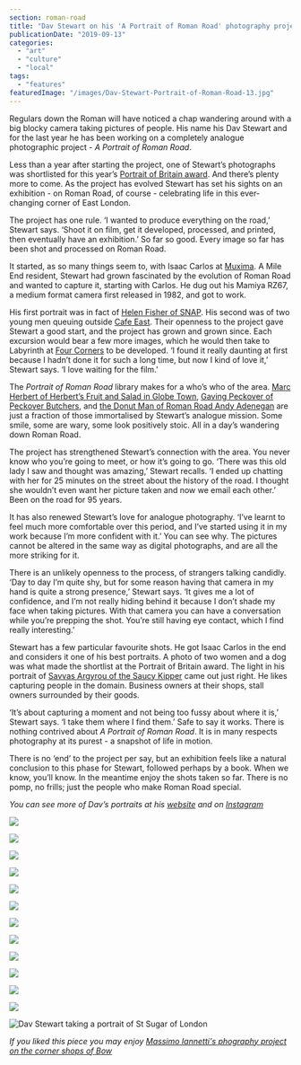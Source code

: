 ```yaml
---
section: roman-road
title: "Dav Stewart on his 'A Portrait of Roman Road' photography project"
publicationDate: "2019-09-13"
categories: 
  - "art"
  - "culture"
  - "local"
tags: 
  - "features"
featuredImage: "/images/Dav-Stewart-Portrait-of-Roman-Road-13.jpg"
---
```


Regulars down the Roman will have noticed a chap wandering around with a big blocky camera taking pictures of people. His name his Dav Stewart and for the last year he has been working on a completely analogue photographic project - _A Portrait of Roman Road_. 

Less than a year after starting the project, one of Stewart’s photographs was shortlisted for this year’s [Portrait of Britain award](https://gallery.portraitofbritain.uk/2019-shortlist/). And there’s plenty more to come. As the project has evolved Stewart has set his sights on an exhibition - on Roman Road, of course - celebrating life in this ever-changing corner of East London.

The project has one rule. ‘I wanted to produce everything on the road,’ Stewart says. ‘Shoot it on film, get it developed, processed, and printed, then eventually have an exhibition.’ So far so good. Every image so far has been shot and processed on Roman Road. 

It started, as so many things seem to, with Isaac Carlos at [Muxima](https://romanroadlondon.com/muxima-arts-cafe-music-venue/). A Mile End resident, Stewart had grown fascinated by the evolution of Roman Road and wanted to capture it, starting with Carlos. He dug out his Mamiya RZ67, a medium format camera first released in 1982, and got to work. 

His first portrait was in fact of [Helen Fisher of SNAP](https://romanroadlondon.com/helen-fisher-snap-store-interview/). His second was of two young men queuing outside [Cafe East](https://romanroadlondon.com/cafe-east-roman-road-mustafa-has-interview/). Their openness to the project gave Stewart a good start, and the project has grown and grown since. Each excursion would bear a few more images, which he would then take to Labyrinth at [Four Corners](https://romanroadlondon.com/?s=four+corners) to be developed. ‘I found it really daunting at first because I hadn’t done it for such a long time, but now I kind of love it,’ Stewart says. ‘I love waiting for the film.’  

The _Portrait of Roman Road_ library makes for a who’s who of the area. [Marc Herbert of Herbert’s Fruit and Salad in Globe Town](https://romanroadlondon.com/herberts-fruit-and-salad-globe-town/), [Gaving Peckover of Peckover Butchers](https://romanroadlondon.com/peckover-butchers-roman-road-interview/), and [the Donut Man of Roman Road Andy Adenegan](https://romanroadlondon.com/candi-donut-co-roman-road-market/) are just a fraction of those immortalised by Stewart’s analogue mission. Some smile, some are wary, some look positively stoic. All in a day’s wandering down Roman Road. 

The project has strengthened Stewart’s connection with the area. You never know who you’re going to meet, or how it’s going to go. ‘There was this old lady I saw and thought was amazing,’ Stewart recalls. ‘I ended up chatting with her for 25 minutes on the street about the history of the road. I thought she wouldn’t even want her picture taken and now we email each other.’ Been on the road for 95 years. 

It has also renewed Stewart’s love for analogue photography. ‘I’ve learnt to feel much more comfortable over this period, and I’ve started using it in my work because I’m more confident with it.’ You can see why. The pictures cannot be altered in the same way as digital photographs, and are all the more striking for it.

There is an unlikely openness to the process, of strangers talking candidly. ‘Day to day I’m quite shy, but for some reason having that camera in my hand is quite a strong presence,’ Stewart says. ‘It gives me a lot of confidence, and I’m not really hiding behind it because I don’t shade my face when taking pictures. With that camera you can have a conversation while you’re prepping the shot. You’re still having eye contact, which I find really interesting.’

Stewart has a few particular favourite shots. He got Isaac Carlos in the end and considers it one of his best portraits. A photo of two women and a dog was what made the shortlist at the Portrait of Britain award. The light in his portrait of [Savvas Argyrou of the Saucy Kipper](https://romanroadlondon.com/savvas-argyrou-saucy-kipper-fish-bar/) came out just right. He likes capturing people in the domain. Business owners at their shops, stall owners surrounded by their goods.

‘It’s about capturing a moment and not being too fussy about where it is,’ Stewart says. ‘I take them where I find them.’ Safe to say it works. There is nothing contrived about _A Portrait of Roman Road_. It is in many respects photography at its purest - a snapshot of life in motion. 

There is no ‘end’ to the project per say, but an exhibition feels like a natural conclusion to this phase for Stewart, followed perhaps by a book. When we know, you’ll know. In the meantime enjoy the shots taken so far. There is no pomp, no frills; just the people who make Roman Road special. 

_You can see more of Dav’s portraits at his [website](https://www.davstewart.com/romanroad/) and on [Instagram](https://www.instagram.com/a_portrait_of_roman_road/)_  

![](/images/Dav-Stewart-Portrait-of-Roman-Road-1.jpg)

![](/images/Dav-Stewart-Portrait-of-Roman-Road-2.jpg)

![](/images/Dav-Stewart-Portrait-of-Roman-Road-3.jpg)

![](/images/Dav-Stewart-Portrait-of-Roman-Road-4.jpg)

![](/images/Dav-Stewart-Portrait-of-Roman-Road-5.jpg)

![](/images/Dav-Stewart-Portrait-of-Roman-Road-6.jpg)

![](/images/Dav-Stewart-Portrait-of-Roman-Road-7.jpg)

![](/images/Dav-Stewart-Portrait-of-Roman-Road-8.jpg)

![](/images/Dav-Stewart-Portrait-of-Roman-Road-9.jpg)

![](/images/Dav-Stewart-Portrait-of-Roman-Road-11.jpg)

![](/images/Dav-Stewart-Portrait-of-Roman-Road-12.jpg)

![](/images/Dav-Stewart-Portrait-of-Roman-Road-10.jpg)

![Dav Stewart taking a portrait of St Sugar of London](/images/Dav-Stewart-and-St-Sugar-1024x683.jpg)

_If you liked this piece you may enjoy [Massimo Iannetti's phography project on the corner shops of Bow](https://romanroadlondon.com/corner-shops-bow-massimo-iannetti/)_
